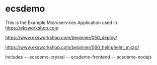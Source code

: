 # ecsdemo

This is the Example Microservices Application used in https://eksworkshop.com

https://www.eksworkshop.com/beginner/050_deploy/

https://www.eksworkshop.com/beginner/060_helm/helm_micro/

Includes
-- ecsdemo-crystal
-- ecsdemo-frontend
-- ecsdemo-nodejs
